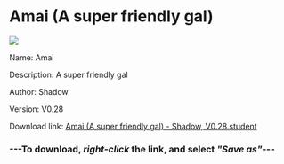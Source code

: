 # Amai (A super friendly gal)

<img src = "https://raw.githubusercontent.com/Arbiter1223/Koukou-Gurashi-Custom-Students/master/Students/Files/Amai%20(A%20super%20friendly%20gal).png">

Name: Amai

Description: A super friendly gal

Author: Shadow

Version: V0.28

Download link: <a href="https://raw.githubusercontent.com/Arbiter1223/Koukou-Gurashi-Custom-Students/master/Students/Files/Amai%20(A%20super%20friendly%20gal)%20-%20Shadow%2C%20V0.28.student">Amai (A super friendly gal) - Shadow, V0.28.student</a>

### ---**To download, _right-click_ the link, and select _"Save as"_**---


